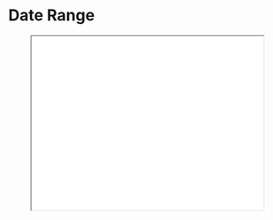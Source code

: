 # Date Range

<p align="center">
  <iframe width="420" height="315" src="[https://www.youtube.com/embed/tgbNymZ7vqY](https://imgur.com/5CqJBhI)"></iframe>
</p>
